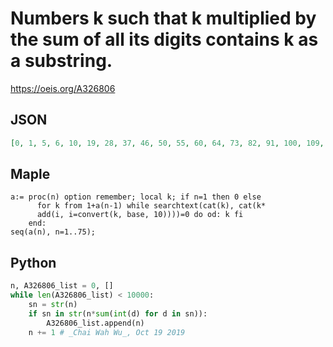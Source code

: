 # Numbers k such that k multiplied by the sum of all its digits contains k as a substring\.
https://oeis.org/A326806
## JSON
```JSON
[0, 1, 5, 6, 10, 19, 28, 37, 46, 50, 55, 60, 64, 73, 82, 91, 100, 109, 118, 127, 136, 145, 154, 163, 172, 181, 190, 208, 217, 226, 235, 244, 253, 262, 271, 280, 307, 316, 325, 334, 343, 352, 361, 370, 406, 415, 424, 433, 442, 451, 460, 500, 505, 514, 523, 532]
```
## Maple
```Maple
a:= proc(n) option remember; local k; if n=1 then 0 else
      for k from 1+a(n-1) while searchtext(cat(k), cat(k*
      add(i, i=convert(k, base, 10))))=0 do od: k fi
    end:
seq(a(n), n=1..75);
```
## Python
```Python
n, A326806_list = 0, []
while len(A326806_list) < 10000:
    sn = str(n)
    if sn in str(n*sum(int(d) for d in sn)):
        A326806_list.append(n)
    n += 1 # _Chai Wah Wu_, Oct 19 2019
```
